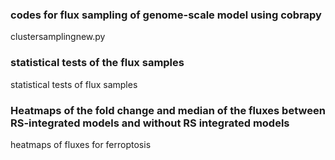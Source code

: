 ### codes for flux sampling of genome-scale model using cobrapy
clustersamplingnew.py

### statistical tests of the flux samples 
statistical tests of flux samples

### Heatmaps of the fold change and median of the fluxes between RS-integrated models and without RS integrated models
heatmaps of fluxes for ferroptosis
